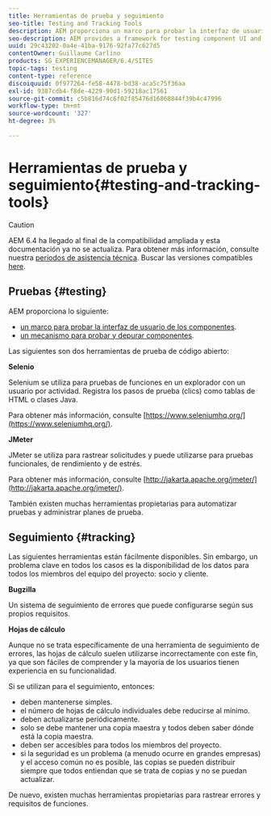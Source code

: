 ```yaml
---
title: Herramientas de prueba y seguimiento
seo-title: Testing and Tracking Tools
description: AEM proporciona un marco para probar la interfaz de usuario de los componentes y un mecanismo para probar y depurar componentes
seo-description: AEM provides a framework for testing component UI and a mechanism for testing and debugging components
uuid: 29c43202-0a4e-41ba-9176-92fa77c627d5
contentOwner: Guillaume Carlino
products: SG_EXPERIENCEMANAGER/6.4/SITES
topic-tags: testing
content-type: reference
discoiquuid: 0f977264-fe58-4478-bd38-aca5c75f36aa
exl-id: 9387cdb4-f8de-4229-90d1-59218ac17561
source-git-commit: c5b816d74c6f02f85476d16868844f39b4c47996
workflow-type: tm+mt
source-wordcount: '327'
ht-degree: 3%

---
```


# Herramientas de prueba y seguimiento{#testing-and-tracking-tools}

>[!CAUTION]
>
>AEM 6.4 ha llegado al final de la compatibilidad ampliada y esta documentación ya no se actualiza. Para obtener más información, consulte nuestra [períodos de asistencia técnica](https://helpx.adobe.com/es/support/programs/eol-matrix.html). Buscar las versiones compatibles [here](https://experienceleague.adobe.com/docs/).

## Pruebas {#testing}

AEM proporciona lo siguiente:

* [un marco para probar la interfaz de usuario de los componentes](/help/sites-developing/hobbes.md).
* [un mecanismo para probar y depurar componentes](/help/sites-developing/developer-mode.md).

Las siguientes son dos herramientas de prueba de código abierto:

**Selenio**

Selenium se utiliza para pruebas de funciones en un explorador con un usuario por actividad. Registra los pasos de prueba (clics) como tablas de HTML o clases Java.

Para obtener más información, consulte [https://www.seleniumhq.org/](https://www.seleniumhq.org/).

**JMeter**

JMeter se utiliza para rastrear solicitudes y puede utilizarse para pruebas funcionales, de rendimiento y de estrés.

Para obtener más información, consulte [http://jakarta.apache.org/jmeter/](http://jakarta.apache.org/jmeter/).

También existen muchas herramientas propietarias para automatizar pruebas y administrar planes de prueba.

## Seguimiento {#tracking}

Las siguientes herramientas están fácilmente disponibles. Sin embargo, un problema clave en todos los casos es la disponibilidad de los datos para todos los miembros del equipo del proyecto: socio y cliente.

**Bugzilla**

Un sistema de seguimiento de errores que puede configurarse según sus propios requisitos.

**Hojas de cálculo**

Aunque no se trata específicamente de una herramienta de seguimiento de errores, las hojas de cálculo suelen utilizarse incorrectamente con este fin, ya que son fáciles de comprender y la mayoría de los usuarios tienen experiencia en su funcionalidad.

Si se utilizan para el seguimiento, entonces:

* deben mantenerse simples.
* el número de hojas de cálculo individuales debe reducirse al mínimo.
* deben actualizarse periódicamente.
* solo se debe mantener una copia maestra y todos deben saber dónde está la copia maestra.
* deben ser accesibles para todos los miembros del proyecto.
* si la seguridad es un problema (a menudo ocurre en grandes empresas) y el acceso común no es posible, las copias se pueden distribuir siempre que todos entiendan que se trata de copias y no se puedan actualizar.

De nuevo, existen muchas herramientas propietarias para rastrear errores y requisitos de funciones.
